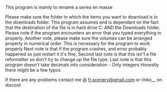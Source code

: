 This program is mainly to rename a series en masse

Please make sure the folder in which the items you want to download is in the downloads folder.
This program assumes and is dependant on the fact that the destination of the file is in hard drive C: AND the Downloads folder.
Please note if the program encounters an error that you typed everything in properly.
Another note, please make sure the volumes can be arranged properly in numerical order. This is necessary for the program to work properly
Next note is that if the program crashes, and error probably happened so just restart it it's fine,
Second last note is that this isn't a file reformatter so don't try to change up the file type.
Last note is that this program doesn't take decimals into consideration - Only integers
Honestly there might be a few typos

If there are any problems contact me @ fr.scenery@gmail.com or rinko__ on discord

